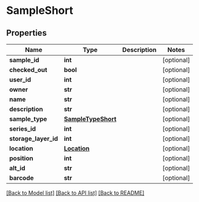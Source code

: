 # SampleShort

## Properties
Name | Type | Description | Notes
------------ | ------------- | ------------- | -------------
**sample_id** | **int** |  | [optional] 
**checked_out** | **bool** |  | [optional] 
**user_id** | **int** |  | [optional] 
**owner** | **str** |  | [optional] 
**name** | **str** |  | [optional] 
**description** | **str** |  | [optional] 
**sample_type** | [**SampleTypeShort**](SampleTypeShort.md) |  | [optional] 
**series_id** | **int** |  | [optional] 
**storage_layer_id** | **int** |  | [optional] 
**location** | [**Location**](Location.md) |  | [optional] 
**position** | **int** |  | [optional] 
**alt_id** | **str** |  | [optional] 
**barcode** | **str** |  | [optional] 

[[Back to Model list]](../README.md#documentation-for-models) [[Back to API list]](../README.md#documentation-for-api-endpoints) [[Back to README]](../README.md)


